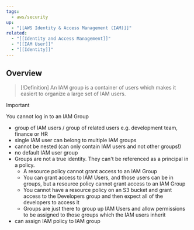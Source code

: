 ```yaml
---
tags:
  - aws/security
up:
  - "[[AWS Identity & Access Management (IAM)]]"
related:
  - "[[Identity and Access Management]]"
  - "[[IAM User]]"
  - "[[Identity]]"
---
```

## Overview

>[!Definition]
>An IAM group is a container of users which makes it easiert to organize a large set of IAM users.

>[!Important]
>You cannot log in to an IAM Group

- group of IAM users / group of related users e.g. development team, finance or HR
- single IAM user can belong to multiple IAM groups
- cannot be nested (can only contain IAM users and not other groups!)
- no default IAM user group
- Groups are not a true identity. They can't be referenced as a principal in a policy.
	- A resource policy cannot grant access to an IAM Group
	- You can grant access to IAM Users, and those users can be in groups, but a resource policy cannot grant access to an IAM Group
	- You cannot have a resource policy on an S3 bucket and grant access to the Developers group and then expect all of the developers to access it
	- Groups are just there to group up IAM Users and allow permissions to be assigned to those groups which the IAM users inherit
- can assign IAM policy to IAM group
